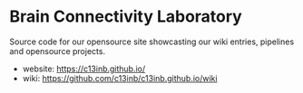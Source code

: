 # Brain Connectivity Laboratory


Source code for our opensource site showcasting our wiki entries, pipelines and opensource projects.  

- website: https://c13inb.github.io/   
- wiki: https://github.com/c13inb/c13inb.github.io/wiki  
